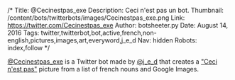 /*
Title: @Cecinestpas_exe
Description: Ceci n'est pas un bot.
Thumbnail: /content/bots/twitterbots/images/Cecinestpas_exe.png
Link: https://twitter.com/Cecinestpas_exe
Author: botsheeter.py
Date: August 14, 2016
Tags: twitter,twitterbot,bot,active,french,non-english,pictures,images,art,everyword,j_e_d
Nav: hidden
Robots: index,follow
*/

[@Cecinestpas_exe](https://twitter.com/Cecinestpas_exe) is a Twitter bot made by [@j_e_d](https://twitter.com/j_e_d) that creates a ["Ceci n'est pas"](https://en.wikipedia.org/wiki/The_Treachery_of_Images) picture from a list of french nouns and Google Images.
